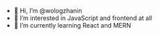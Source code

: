 - 👋 Hi, I’m @wologzhanin
- 👀 I’m interested in JavaScript and frontend at all
- 🌱 I’m currently learning React and MERN

<!---
wologzhanin/wologzhanin is a ✨ special ✨ repository because its `README.md` (this file) appears on your GitHub profile.
You can click the Preview link to take a look at your changes.
--->

